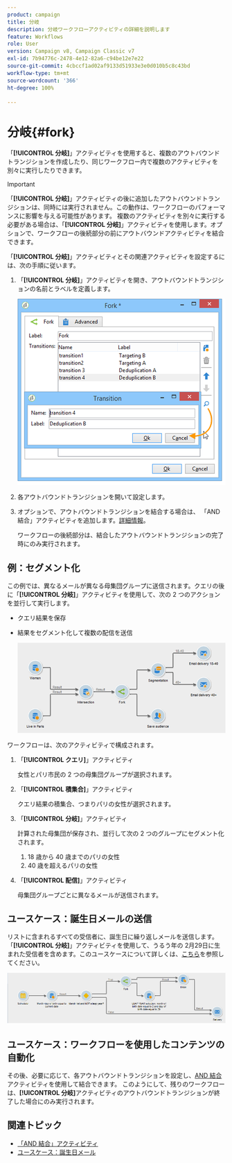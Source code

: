 ```yaml
---
product: campaign
title: 分岐
description: 分岐ワークフローアクティビティの詳細を説明します
feature: Workflows
role: User
version: Campaign v8, Campaign Classic v7
exl-id: 7b94776c-2478-4e12-82a6-c94be12e7e22
source-git-commit: 4cbccf1ad02af9133d51933e3e0d010b5c8c43bd
workflow-type: tm+mt
source-wordcount: '366'
ht-degree: 100%

---
```


# 分岐{#fork}



「**[!UICONTROL 分岐]**」アクティビティを使用すると、複数のアウトバウンドトランジションを作成したり、同じワークフロー内で複数のアクティビティを別々に実行したりできます。

>[!IMPORTANT]
>
>「**[!UICONTROL 分岐]**」アクティビティの後に追加したアウトバウンドトランジションは、同時には実行されません。この動作は、ワークフローのパフォーマンスに影響を与える可能性があります。 複数のアクティビティを別々に実行する必要がある場合は、「**[!UICONTROL 分岐]**」アクティビティを使用します。オプションで、ワークフローの後続部分の前にアウトバウンドアクティビティを結合できます。

「**[!UICONTROL 分岐]**」アクティビティとその関連アクティビティを設定するには、次の手順に従います。

1. 「**[!UICONTROL 分岐]**」アクティビティを開き、アウトバウンドトランジションの名前とラベルを定義します。

   ![](assets/s_user_segmentation_fork.png)

1. 各アウトバウンドトランジションを開いて設定します。
1. オプションで、アウトバウンドトランジションを結合する場合は、 「AND 結合」アクティビティを追加します。[詳細情報](and-join.md)。

   ワークフローの後続部分は、結合したアウトバウンドトランジションの完了時にのみ実行されます。

## 例：セグメント化

この例では、異なるメールが異なる母集団グループに送信されます。クエリの後に「**[!UICONTROL 分岐]**」アクティビティを使用して、次の 2 つのアクションを並行して実行します。

* クエリ結果を保存
* 結果をセグメント化して複数の配信を送信

  ![2 つのクエリの積集合の後に「分岐」アクティビティが続き、その後に「リスト更新」アクティビティと「分割」アクティビティが続きます。](assets/wkf_fork_example.png)

ワークフローは、次のアクティビティで構成されます。

1. 「**[!UICONTROL クエリ]**」アクティビティ

   女性とパリ市民の 2 つの母集団グループが選択されます。

1. 「**[!UICONTROL 積集合]**」アクティビティ

   クエリ結果の積集合、つまりパリの女性が選択されます。

1. 「**[!UICONTROL 分岐]**」アクティビティ

   計算された母集団が保存され、並行して次の 2 つのグループにセグメント化されます。

   1. 18 歳から 40 歳までのパリの女性
   1. 40 歳を超えるパリの女性

1. 「**[!UICONTROL 配信]**」アクティビティ

   母集団グループごとに異なるメールが送信されます。

## ユースケース：誕生日メールの送信

リストに含まれるすべての受信者に、誕生日に繰り返しメールを送信します。「**[!UICONTROL 分岐]**」アクティビティを使用して、うるう年の 2月29日に生まれた受信者を含めます。このユースケースについて詳しくは、[こちら](send-a-birthday-email.md)を参照してください。

![「テスト」アクティビティの後に「分岐」アクティビティが続き、その後に 2 つの「クエリ」アクティビティが続きます。](assets/birthday-workflow_usecase_1.png)

## ユースケース：ワークフローを使用したコンテンツの自動化


その後、必要に応じて、各アウトバウンドトランジションを設定し、[AND 結合](and-join.md)アクティビティを使用して結合できます。 このようにして、残りのワークフローは、**[!UICONTROL 分岐]**&#x200B;アクティビティのアウトバウンドトランジションが終了した場合にのみ実行されます。

## 関連トピック

* [「AND 結合」アクティビティ](and-join.md)
* [ユースケース：誕生日メール](send-a-birthday-email.md)
